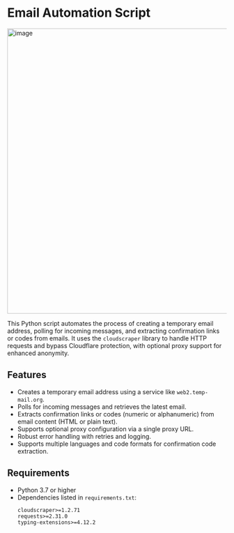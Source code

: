 # Email Automation Script

<img width="1142" height="654" alt="image" src="https://github.com/user-attachments/assets/786d3076-d417-4160-b424-d40111d9eda1" />

This Python script automates the process of creating a temporary email address, polling for incoming messages, and extracting confirmation links or codes from emails. It uses the `cloudscraper` library to handle HTTP requests and bypass Cloudflare protection, with optional proxy support for enhanced anonymity.


## Features
- Creates a temporary email address using a service like `web2.temp-mail.org`.
- Polls for incoming messages and retrieves the latest email.
- Extracts confirmation links or codes (numeric or alphanumeric) from email content (HTML or plain text).
- Supports optional proxy configuration via a single proxy URL.
- Robust error handling with retries and logging.
- Supports multiple languages and code formats for confirmation code extraction.

## Requirements
- Python 3.7 or higher
- Dependencies listed in `requirements.txt`:
  ```text
  cloudscraper>=1.2.71
  requests>=2.31.0
  typing-extensions>=4.12.2
